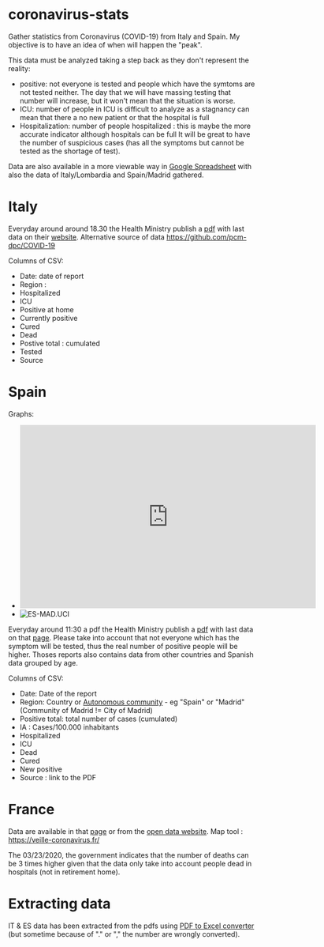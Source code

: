 # coronavirus-stats
Gather statistics from Coronavirus (COVID-19) from Italy and Spain. My objective is to have an idea of when will happen the "peak".

This data must be analyzed taking a step back as they don't represent the reality:
- positive: not everyone is tested and people which have the symtoms are not tested neither. The day that we will have massing testing that number will increase, but it won't mean that the situation is worse.
- ICU: number of people in ICU is difficult to analyze as a stagnancy can mean that there a no new patient or that the hospital is full
- Hospitalization: number of people hospitalized : this is maybe the more accurate indicator although hospitals can be full
It will be great to have the number of suspicious cases (has all the symptoms but cannot be tested as the shortage of test).


Data are also available in a more viewable way in [Google Spreadsheet](https://docs.google.com/spreadsheets/d/1RCuQGKy3fer6LVD8rTL1k2gODxnVnkmWNEu09oWrvNw/edit) with also the data of Italy/Lombardia and Spain/Madrid gathered.

# Italy
Everyday around around 18.30 the Health Ministry publish a [pdf](http://www.salute.gov.it/imgs/C_17_pagineAree_5351_38_file.pdf) with last data on their [website](http://www.salute.gov.it/portale/nuovocoronavirus/archivioNotizieNuovoCoronavirus.jsp). Alternative source of data https://github.com/pcm-dpc/COVID-19

Columns of CSV:  
- Date: date of report
- Region :
- Hospitalized
- ICU
- Positive at home
- Currently positive
- Cured	
- Dead
- Postive total : cumulated
- Tested
- Source

# Spain

Graphs:
- <iframe width="600" height="371" seamless frameborder="0" scrolling="no" src="https://docs.google.com/spreadsheets/d/e/2PACX-1vRsgc5fWov1VQEagBZuJFilLC0scEF6U4VfVofBIhB4C3mD6fe8mnXTOVM6BUpcoARGkcXxObJjDW_V/pubchart?oid=682356145&amp;format=interactive"></iframe>
- ![ES-MAD.UCI](https://docs.google.com/spreadsheets/d/e/2PACX-1vRsgc5fWov1VQEagBZuJFilLC0scEF6U4VfVofBIhB4C3mD6fe8mnXTOVM6BUpcoARGkcXxObJjDW_V/pubchart?oid=682356145&format=image)

Everyday around 11:30 a pdf the Health Ministry publish a [pdf](https://www.mscbs.gob.es/profesionales/saludPublica/ccayes/alertasActual/nCov-China/documentos/Actualizacion_57_COVID-19.pdf) with last data on that [page](https://www.mscbs.gob.es/profesionales/saludPublica/ccayes/alertasActual/nCov-China/situacionActual.htm).
Please take into account that not everyone which has the symptom will be tested, thus the real number of positive people will be higher. 
Thoses reports also contains data from other countries and Spanish data grouped by age.


Columns of CSV:  
- Date: Date of the report
- Region: Country or [Autonomous community](https://en.wikipedia.org/wiki/Autonomous_communities_of_Spain) - eg "Spain" or "Madrid" (Community of Madrid != City of Madrid)
- Positive total: total number of cases (cumulated)
- IA : Cases/100.000 inhabitants
- Hospitalized
- ICU
- Dead
- Cured
- New positive
- Source : link to the PDF


# France 
Data are available in that [page](https://www.santepubliquefrance.fr/maladies-et-traumatismes/maladies-et-infections-respiratoires/infection-a-coronavirus/articles/infection-au-nouveau-coronavirus-sars-cov-2-covid-19-france-et-monde) or from the [open data website](https://www.data.gouv.fr/fr/datasets/donnees-des-ugences-hospitalieres-et-de-sos-medecins-relatives-a-lepidemie-de-covid-19/). Map tool : https://veille-coronavirus.fr/

The 03/23/2020, the government indicates that the number of deaths can be 3 times higher given that the data only take into account people dead in hospitals (not in retirement home).

# Extracting data
IT & ES data has been extracted from the pdfs using [PDF to Excel converter](https://www.ilovepdf.com/pdf_to_excel) (but sometime because of "." or "," the number are wrongly converted).
